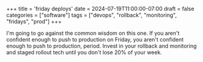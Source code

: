 +++
title = 'friday deploys'
date = 2024-07-19T11:00:00-07:00
draft = false
categories = ["software"]
tags = ["devops", "rollback", "monitoring", "fridays", "prod"]
+++

I'm going to go against the common wisdom on this one. If you aren't confident enough to push to production on Friday, you aren't confident enough to push to production, period. Invest in your rollback and monitoring and staged rollout tech until you don't lose 20% of your week.